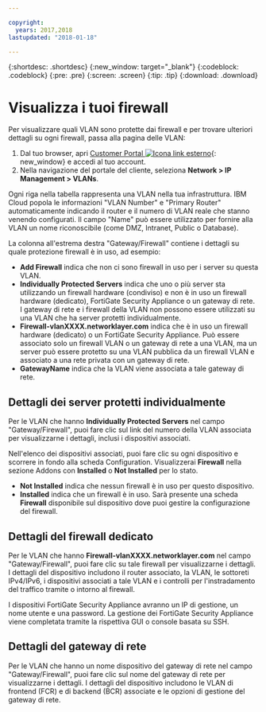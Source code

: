```yaml
---

copyright:
  years: 2017,2018
lastupdated: "2018-01-18"

---
```


{:shortdesc: .shortdesc}
{:new_window: target="_blank"}
{:codeblock: .codeblock}
{:pre: .pre}
{:screen: .screen}
{:tip: .tip}
{:download: .download}

# Visualizza i tuoi firewall 

Per visualizzare quali VLAN sono protette dai firewall e per trovare ulteriori dettagli su ogni firewall, passa alla pagina delle VLAN:

1. Dal tuo browser, apri [Customer Portal ![Icona link esterno](../../icons/launch-glyph.svg "Icona link esterno")](https://control.softlayer.com/){: new_window} e accedi al tuo account.
2. Nella navigazione del portale del cliente, seleziona **Network > IP Management > VLANs**.

Ogni riga nella tabella rappresenta una VLAN nella tua infrastruttura. IBM Cloud popola le informazioni "VLAN Number" e "Primary Router" automaticamente indicando il router e il numero di VLAN reale che stanno venendo configurati. Il campo "Name" può essere utilizzato per fornire alla VLAN un nome riconoscibile (come DMZ, Intranet, Public o Database). 

La colonna all'estrema destra "Gateway/Firewall" contiene i dettagli su quale protezione firewall è in uso, ad esempio: 

- **Add Firewall** indica che non ci sono firewall in uso per i server su questa VLAN. 
- **Individually Protected Servers** indica che uno o più server sta utilizzando un firewall hardware (condiviso) e non è in uso un firewall hardware (dedicato), FortiGate Security Appliance o un gateway di rete. I gateway di rete e i firewall della VLAN non possono essere utilizzati su una VLAN che ha server protetti individualmente. 
- **Firewall-vlanXXXX.networklayer.com** indica che è in uso un firewall hardware (dedicato) o un FortiGate Security Appliance. Può essere associato solo un firewall VLAN o un gateway di rete a una VLAN, ma un server può essere protetto su una VLAN pubblica da un firewall VLAN e associato a una rete privata con un gateway di rete. 
- **GatewayName** indica che la VLAN viene associata a tale gateway di rete. 

## Dettagli dei server protetti individualmente 

Per le VLAN che hanno **Individually Protected Servers** nel campo "Gateway/Firewall", puoi fare clic sul link del numero della VLAN associata per visualizzarne i dettagli, inclusi i dispositivi associati. 

Nell'elenco dei dispositivi associati, puoi fare clic su ogni dispositivo e scorrere in fondo alla scheda Configuration. Visualizzerai **Firewall** nella sezione Addons con **Installed** o **Not Installed** per lo stato. 

- **Not Installed** indica che nessun firewall è in uso per questo dispositivo. 
- **Installed** indica che un firewall è in uso. Sarà presente una scheda **Firewall** disponibile sul dispositivo dove puoi gestire la configurazione del firewall. 

## Dettagli del firewall dedicato 

Per le VLAN che hanno **Firewall-vlanXXXX.networklayer.com** nel campo "Gateway/Firewall", puoi fare clic su tale firewall per visualizzarne i dettagli. I dettagli del dispositivo includono il router associato, la VLAN, le sottoreti IPv4/IPv6, i dispositivi associati a tale VLAN e i controlli per l'instradamento del traffico tramite o intorno al firewall. 

I dispositivi FortiGate Security Appliance avranno un IP di gestione, un nome utente e una password. La gestione dei FortiGate Security Appliance viene completata tramite la rispettiva GUI o console basata su SSH. 

## Dettagli del gateway di rete 

Per le VLAN che hanno un nome dispositivo del gateway di rete nel campo "Gateway/Firewall", puoi fare clic sul nome del gateway di rete per visualizzarne i dettagli. I dettagli del dispositivo includono le VLAN di frontend (FCR) e di backend (BCR) associate e le opzioni di gestione del gateway di rete. 
